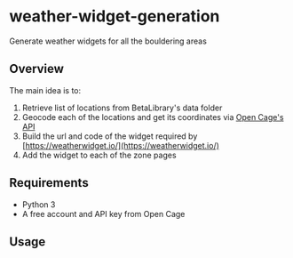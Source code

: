 # weather-widget-generation
Generate weather widgets for all the bouldering areas

## Overview

The main idea is to:
1. Retrieve list of locations from BetaLibrary's data folder
2. Geocode each of the locations and get its coordinates via [Open Cage's API](https://opencagedata.com/api)
3. Build the url and code of the widget required by [https://weatherwidget.io/](https://weatherwidget.io/)
4. Add the widget to each of the zone pages

## Requirements
* Python 3
* A free account and API key from Open Cage

## Usage
